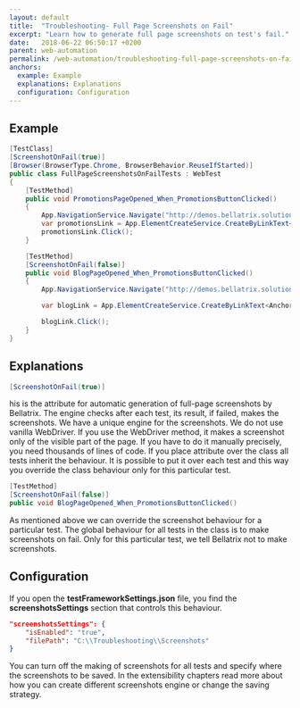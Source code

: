 ```yaml
---
layout: default
title:  "Troubleshooting- Full Page Screenshots on Fail"
excerpt: "Learn how to generate full page screenshots on test's fail."
date:   2018-06-22 06:50:17 +0200
parent: web-automation
permalink: /web-automation/troubleshooting-full-page-screenshots-on-fail/
anchors:
  example: Example
  explanations: Explanations
  configuration: Configuration
---
```

Example
-------
```csharp
[TestClass]
[ScreenshotOnFail(true)]
[Browser(BrowserType.Chrome, BrowserBehavior.ReuseIfStarted)]
public class FullPageScreenshotsOnFailTests : WebTest
{
    [TestMethod]
    public void PromotionsPageOpened_When_PromotionsButtonClicked()
    {
        App.NavigationService.Navigate("http://demos.bellatrix.solutions/");
        var promotionsLink = App.ElementCreateService.CreateByLinkText<Anchor>("Promotions");
        promotionsLink.Click();
    }

    [TestMethod]
    [ScreenshotOnFail(false)]
    public void BlogPageOpened_When_PromotionsButtonClicked()
    {
        App.NavigationService.Navigate("http://demos.bellatrix.solutions/");

        var blogLink = App.ElementCreateService.CreateByLinkText<Anchor>("Blog");

        blogLink.Click();
    }
}
```

Explanations
------------
```csharp
[ScreenshotOnFail(true)]
```
his is the attribute for automatic generation of full-page screenshots by Bellatrix. The engine checks after each test, its result, if failed, makes the screenshots. We have a unique engine for the screenshots. We do not use vanilla WebDriver. If you use the WebDriver method, it makes a screenshot only of the visible part of the page. If you have to do it manually precisely, you need thousands of lines of code.
If you place attribute over the class all tests inherit the behaviour. It is possible to put it over each test and this way you override the class behaviour only for this particular test.
```csharp
[TestMethod]
[ScreenshotOnFail(false)]
public void BlogPageOpened_When_PromotionsButtonClicked()
```
As mentioned above we can override the screenshot behaviour for a particular test. The global behaviour for all tests in the class is to make screenshots on fail. Only for this particular test, we tell Bellatrix not to make screenshots.

Configuration
-------------
If you open the **testFrameworkSettings.json** file, you find the **screenshotsSettings** section that controls this behaviour.
```json
"screenshotsSettings": {
    "isEnabled": "true",
    "filePath": "C:\\Troubleshooting\\Screenshots"
}
```
You can turn off the making of screenshots for all tests and specify where the screenshots to be saved. In the extensibility chapters read more about how you can create different screenshots engine or change the saving strategy.
